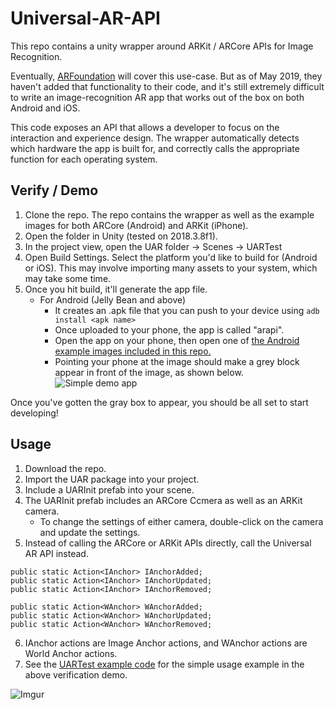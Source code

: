 # Universal-AR-API
This repo contains a unity wrapper around ARKit / ARCore APIs for Image Recognition.

Eventually, [ARFoundation](https://blogs.unity3d.com/2018/12/18/unitys-handheld-ar-ecosystem-ar-foundation-arcore-and-arkit/) will cover this use-case. But as of May 2019, they haven't added that functionality to their code, and it's still extremely difficult to write an image-recognition AR app that works out of the box on both Android and iOS. 

This code exposes an API that allows a developer to focus on the interaction and experience design. The wrapper automatically detects which hardware the app is built for, and correctly calls the appropriate function for each operating system.

## Verify / Demo 
1. Clone the repo. The repo contains the wrapper as well as the example images for both ARCore (Android) and ARKit (iPhone).
2. Open the folder in Unity (tested on 2018.3.8f1).
3. In the project view, open the UAR folder -> Scenes -> UARTest
4. Open Build Settings. Select the platform you'd like to build for (Android or iOS). This may involve importing many assets to your system, which may take some time.
5. Once you hit build, it'll generate the app file. 
    - For Android (Jelly Bean and above)
        - It creates an .apk file that you can push to your device using ```adb install <apk name>```
        - Once uploaded to your phone, the app is called "arapi".
        - Open the app on your phone, then open one of [the Android example images included in this repo.](https://github.com/Mixed-Reality-Explorations/Universal-AR-API/tree/master/Assets/GoogleARCore/Examples/AugmentedImage/Images)
        - Pointing your phone at the image should make a grey block appear in front of the image, as shown below.
        ![Simple demo app](https://i.imgur.com/uvikq22.jpg)

Once you've gotten the gray box to appear, you should be all set to start developing!

## Usage
1. Download the repo.
2. Import the UAR package into your project.
3. Include a UARInit prefab into your scene.
4. The UARInit prefab includes an ARCore Ccmera as well as an ARKit camera.
    - To change the settings of either camera, double-click on the camera and update the settings.
5. Instead of calling the ARCore or ARKit APIs directly, call the Universal AR API instead.

```
public static Action<IAnchor> IAnchorAdded;
public static Action<IAnchor> IAnchorUpdated;
public static Action<IAnchor> IAnchorRemoved;

public static Action<WAnchor> WAnchorAdded;
public static Action<WAnchor> WAnchorUpdated;
public static Action<WAnchor> WAnchorRemoved;
```

6. IAnchor actions are Image Anchor actions, and WAnchor actions are World Anchor actions.
7. See the [UARTest example code](https://github.com/Mixed-Reality-Explorations/Universal-AR-API/blob/master/Assets/UAR/Scripts/UARTest.cs) for the simple usage example in the above verification demo.


![Imgur](https://i.imgur.com/fKJdX7d.png)
